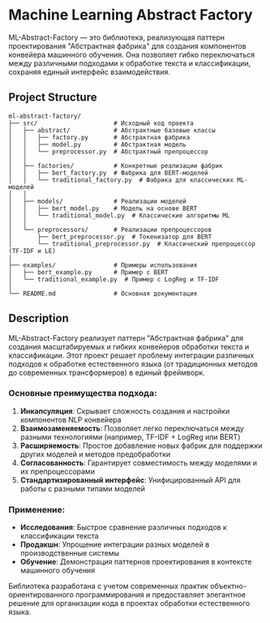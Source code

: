 # Machine Learning Abstract Factory

ML-Abstract-Factory — это библиотека, реализующая паттерн проектирования "Абстрактная фабрика" для создания компонентов конвейера машинного обучения. Она позволяет гибко переключаться между различными подходами к обработке текста и классификации, сохраняя единый интерфейс взаимодействия.

## Project Structure
```
ml-abstract-factory/
├── src/                     # Исходный код проекта
│   ├── abstract/            # Абстрактные базовые классы
│   │   ├── factory.py       # Абстрактная фабрика
│   │   ├── model.py         # Абстрактная модель
│   │   └── preprocessor.py  # Абстрактный препроцессор
│   │
│   ├── factories/           # Конкретные реализации фабрик
│   │   ├── bert_factory.py  # Фабрика для BERT-моделей
│   │   └── traditional_factory.py  # Фабрика для классических ML-моделей
│   │
│   ├── models/              # Реализации моделей
│   │   ├── bert_model.py    # Модель на основе BERT
│   │   └── traditional_model.py  # Классические алгоритмы ML
│   │
│   └── preprocessors/       # Реализации препроцессоров
│       ├── bert_preprocessor.py  # Токенизатор для BERT
│       └── traditional_preprocessor.py  # Классический препроцессор (TF-IDF и LE)
│
├── examples/                # Примеры использования
│   ├── bert_example.py      # Пример с BERT
│   └── traditional_example.py  # Пример с LogReg и TF-IDF
│
└── README.md                # Основная документация
```
## Description

ML-Abstract-Factory реализует паттерн "Абстрактная фабрика" для создания масштабируемых и гибких конвейеров обработки текста и классификации. Этот проект решает проблему интеграции различных подходов к обработке естественного языка (от традиционных методов до современных трансформеров) в единый фреймворк.

### Основные преимущества подхода:

1. **Инкапсуляция**: Скрывает сложность создания и настройки компонентов NLP конвейера
2. **Взаимозаменяемость**: Позволяет легко переключаться между разными технологиями (например, TF-IDF + LogReg или BERT)
3. **Расширяемость**: Простое добавление новых фабрик для поддержки других моделей и методов предобработки
4. **Согласованность**: Гарантирует совместимость между моделями и их препроцессорами
5. **Стандартизированный интерфейс**: Унифицированный API для работы с разными типами моделей

### Применение:

- **Исследования**: Быстрое сравнение различных подходов к классификации текста
- **Продакшн**: Упрощение интеграции разных моделей в производственные системы
- **Обучение**: Демонстрация паттернов проектирования в контексте машинного обучения

Библиотека разработана с учетом современных практик объектно-ориентированного программирования и предоставляет элегантное решение для организации кода в проектах обработки естественного языка.